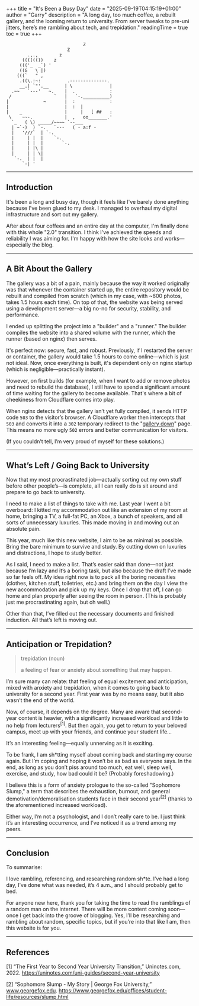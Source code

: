 +++
title = "It's Been a Busy Day"
date = "2025-09-19T04:15:19+01:00"
author = "Garry"
description = "A long day, too much coffee, a rebuilt gallery, and the looming return to university. From server tweaks to pre-uni jitters, here’s me rambling about tech, and trepidation."
readingTime = true
toc = true
+++

```
                             Z
                       Z
        .,.,        z
      (((((())    z
     ((('_  _`) '
     ((G   \ |)
    (((`   " ,
     .((\.:~:          .--------------.
     __.| `"'.__      | \              |
  .~~   `---'   ~.    |  .             :
 /                `   |   `-.__________)
|             ~       |  :             :
|                     |  :  |
|    _                |     |   [ ##   :
 \    ~~-.            |  ,   oo_______.'
  `_   ( \) _____/~~~~ `--___
  | ~`-)  ) `-.   `---   ( - a:f -
  |   '///`  | `-.
  |     | |  |    `-.
  |     | |  |       `-.
  |     | |\ |
  |     | | \|
   `-.  | |  |
      `-| '
```

---

## Introduction

It's been a long and busy day, though it feels like I've barely done anything because I've been glued to my desk. I managed to overhaul my digital infrastructure and sort out my gallery.

After about four coffees and an entire day at the computer, I'm finally done with this whole "2.0" transition. I think I've achieved the speeds and reliability I was aiming for. I'm happy with how the site looks and works—especially the blog.

---

## A Bit About the Gallery

The gallery was a bit of a pain, mainly because the way it worked originally was that whenever the container started up, the entire repository would be rebuilt and compiled from scratch (which in my case, with ~600 photos, takes 1.5 hours each time). On top of that, the website was being served using a development server—a big no-no for security, stability, and performance.

I ended up splitting the project into a "builder" and a "runner." The builder compiles the website into a shared volume with the runner, which the runner (based on nginx) then serves.

It's perfect now: secure, fast, and robust. Previously, if I restarted the server or container, the gallery would take 1.5 hours to come online—which is just not ideal. Now, once everything is built, it's dependent only on nginx startup (which is negligible—practically instant).

However, on first builds (for example, when I want to add or remove photos and need to rebuild the database), I still have to spend a significant amount of time waiting for the gallery to become available. That's where a bit of cheekiness from Cloudflare comes into play.

When nginx detects that the gallery isn’t yet fully compiled, it sends HTTP code `503` to the visitor’s browser. A Cloudflare worker then intercepts that `503` and converts it into a `302` temporary redirect to the "[gallery down](/gallery-down)" page. This means no more ugly `502` errors and better communication for visitors.

(If you couldn’t tell, I’m very proud of myself for these solutions.)

---

## What’s Left / Going Back to University

Now that my most procrastinated job—actually sorting out my own stuff before other people’s—is complete, all I can really do is sit around and prepare to go back to university.

I need to make a list of things to take with me. Last year I went a bit overboard: I kitted my accommodation out like an extension of my room at home, bringing a TV, a full-fat PC, an Xbox, a bunch of speakers, and all sorts of unnecessary luxuries. This made moving in and moving out an absolute pain.

This year, much like this new website, I aim to be as minimal as possible. Bring the bare minimum to survive and study. By cutting down on luxuries and distractions, I hope to study better.

As I said, I need to make a list. That’s easier said than done—not just because I’m lazy and it’s a boring task, but also because the draft I’ve made so far feels off. My idea right now is to pack all the boring necessities (clothes, kitchen stuff, toiletries, etc.) and bring them on the day I view the new accommodation and pick up my keys. Once I drop that off, I can go home and plan properly after seeing the room in person. (This is probably just me procrastinating again, but oh well.)

Other than that, I’ve filled out the necessary documents and finished induction. All that’s left is moving out.

---

## Anticipation or Trepidation?

> trepidation (noun)
>
> a feeling of fear or anxiety about something that may happen.

I’m sure many can relate: that feeling of equal excitement and anticipation, mixed with anxiety and trepidation, when it comes to going back to university for a second year. First year was by no means easy, but it also wasn’t the end of the world.

Now, of course, it depends on the degree. Many are aware that second-year content is heavier, with a significantly increased workload and little to no help from lecturers<sup>[1]</sup>. But then again, you get to return to your beloved campus, meet up with your friends, and continue your student life...

It’s an interesting feeling—equally unnerving as it is exciting.

To be frank, I am sh\*tting myself about coming back and starting my course again. But I’m coping and hoping it won’t be as bad as everyone says. In the end, as long as you don’t piss around too much, eat well, sleep well, exercise, and study, how bad could it be? (Probably foreshadowing.)

I believe this is a form of anxiety prologue to the so-called "Sophomore Slump," a term that describes the exhaustion, burnout, and general demotivation/demoralisation students face in their second year<sup>[2]</sup> (thanks to the aforementioned increased workload).

Either way, I’m not a psychologist, and I don’t really care to be. I just think it’s an interesting occurrence, and I’ve noticed it as a trend among my peers.

---

## Conclusion

To summarise:

I love rambling, referencing, and researching random sh\*te. I’ve had a long day, I’ve done what was needed, it’s 4 a.m., and I should probably get to bed.

For anyone new here, thank you for taking the time to read the ramblings of a random man on the internet. There will be more content coming soon—once I get back into the groove of blogging. Yes, I’ll be researching and rambling about random, specific topics, but if you’re into that like I am, then this website is for you.

---

## References

[1] “The First Year to Second Year University Transition,” Uninotes.com, 2022. https://uninotes.com/uni-guides/second-year-university

[2] “Sophomore Slump - My Story | George Fox University,” www.georgefox.edu. https://www.georgefox.edu/offices/student-life/resources/slump.html
